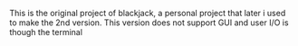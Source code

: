 This is the original project of blackjack, a personal project that later i used to make the 2nd version. This version does not support GUI and user I/O is though the terminal
